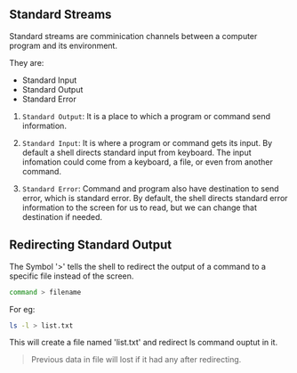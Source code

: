 ## Standard Streams

Standard streams are comminication channels between a computer program and its environment.

They are:

- Standard Input
- Standard Output
- Standard Error

1. `Standard Output`:
It is a place to which a program or command send information.

2. `Standard Input`:
   It is where a program or command gets its input. By default a shell directs standard input from keyboard. The input infomation could come from a keyboard, a file, or even from another command.

3. `Standard Error`:
   Command and program also have destination to send error, which is standard error. By default, the shell directs standard error information to the screen for us to read, but we can change that destination if needed.


## Redirecting Standard Output

The Symbol '>' tells the shell to redirect the output of a command to a specific file instead of the screen.

```bash
command > filename
```

For eg:

```bash
ls -l > list.txt
```

This will create a file named 'list.txt' and redirect ls command ouptut in it.

> Previous data in file will lost if it had any after redirecting.

